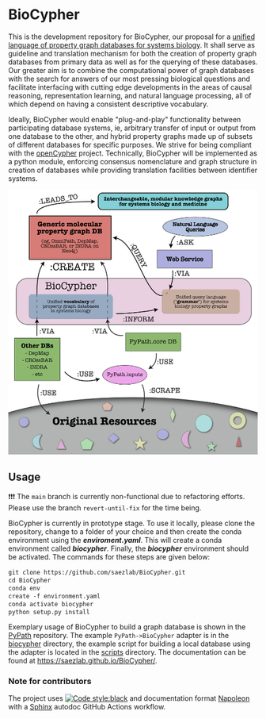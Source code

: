 # BioCypher

This is the development repository for BioCypher, our proposal for a [unified
language of property graph databases for systems
biology](unified-language-of-biological-property-graph-database-systems.md). It
shall serve as guideline and translation mechanism for both the creation of
property graph databases from primary data as well as for the querying of these
databases. Our greater aim is to combine the computational power of graph
databases with the search for answers of our most pressing biological questions
and facilitate interfacing with cutting edge developments in the areas of
causal reasoning, representation learning, and natural language processing, all
of which depend on having a consistent descriptive vocabulary.

Ideally, BioCypher would enable "plug-and-play" functionality between
participating database systems, ie, arbitrary transfer of input or output from
one database to the other, and hybrid property graphs made up of subsets of
different databases for specific purposes. We strive for being compliant with
the [openCypher](https://opencypher.org/) project. Technically, BioCypher will
be implemented as a python module, enforcing consensus nomenclature and graph
structure in creation of databases while providing translation facilities
between identifier systems.

![BioCypher](BioCypher.png)

## Usage

❗❗❗ The `main` branch is currently non-functional due to refactoring efforts. 
Please use the branch `revert-until-fix` for the time being.

BioCypher is currently in prototype stage. To use it locally, please clone the
repository, change to a folder of your choice and then create the conda
environment using the **_enviroment.yaml_**. This will create a conda
environment called **_biocypher_**. Finally, the **_biocypher_** environment
should be activated. The commands for these steps are given below:

```
git clone https://github.com/saezlab/BioCypher.git
cd BioCypher
conda env
create -f environment.yaml
conda activate biocypher
python setup.py install
```

Exemplary usage of BioCypher to build a graph database is shown in the
[PyPath](https://github.com/saezlab/pypath) repository. The example
`PyPath->BioCypher` adapter is in the
[biocypher](https://github.com/saezlab/pypath/tree/master/pypath/biocypher)
directory, the example script for building a local database using the adapter
is located in the
[scripts](https://github.com/saezlab/pypath/blob/master/scripts/) directory.
The documentation can be found at https://saezlab.github.io/BioCypher/.

### Note for contributors

The project uses
[![Code style:black](
https://img.shields.io/badge/code%20style-black-000000.svg
)](https://github.com/psf/black) and documentation format
[Napoleon](
https://sphinxcontrib-napoleon.readthedocs.io/en/latest/example_google.html
) with a [Sphinx](https://www.sphinx-doc.org/en/master/) autodoc GitHub
Actions workflow.

